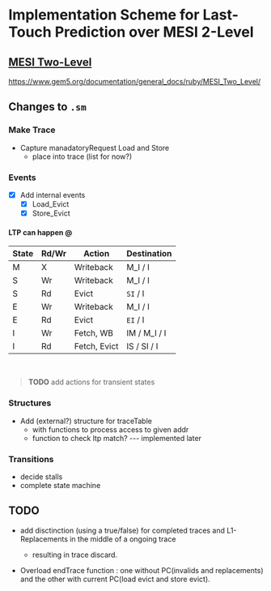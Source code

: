 # Implementation Scheme for Last-Touch Prediction over MESI 2-Level

## [MESI Two-Level](https://www.gem5.org/documentation/general_docs/ruby/MESI_Two_Level/)

https://www.gem5.org/documentation/general_docs/ruby/MESI_Two_Level/



## Changes to `.sm`

### Make Trace
- Capture manadatoryRequest Load and Store
  - place into trace (list for now?)

### Events
- [x] Add internal events
  - [x] Load_Evict
  - [x] Store_Evict

#### LTP can happen @

| State | Rd/Wr  | Action       | Destination   |
|-------|--------|--------------|---------------|
| M     | X      | Writeback    | M_I / I       |
| S     | Wr     | Writeback    | M_I / I       |
| S     | Rd     | Evict        | `SI` / I      |
| E     | Wr     | Writeback    | M_I / I       |
| E     | Rd     | Evict        | `EI` / I      |
| I     | Wr     | Fetch, WB    | IM / M_I / I  |
| I     | Rd     | Fetch, Evict | IS / SI / I   |

<br>

> **TODO** add actions for transient states

### Structures
- Add (external?) structure for traceTable
  - with functions to process access to given addr
  - function to check ltp match? --- implemented later

### Transitions
- decide stalls
- complete state machine


## TODO

- add disctinction (using a true/false) for completed traces and L1-Replacements in the middle of a ongoing trace
  - resulting in trace discard.

- Overload endTrace function : one without PC(invalids and replacements) and the other with current PC(load evict and store evict).


